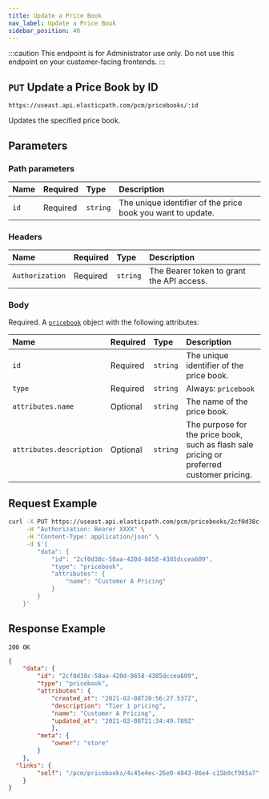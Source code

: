 ```yaml
---
title: Update a Price Book
nav_label: Update a Price Book
sidebar_position: 40
---
```


:::caution
This endpoint is for Administrator use only. Do not use this endpoint on your customer-facing frontends.
:::

## `PUT` Update a Price Book by ID

```http
https://useast.api.elasticpath.com/pcm/pricebooks/:id
```

Updates the specified price book.

## Parameters

### Path parameters

| Name | Required | Type | Description |
| :--- | :--- | :--- | :--- |
| `id` | Required | `string` | The unique identifier of the price book you want to update. |

### Headers

| Name | Required | Type | Description |
| :--- | :--- | :--- | :--- |
| `Authorization` | Required | `string` | The Bearer token to grant the API access. |

### Body

Required. A [`pricebook`](/docs/pxm/pricebooks/pxm-pricebooks/pxm-pricebooks-overview#the-pricebook-object) object with the following attributes:

| Name | Required | Type | Description |
| :--- | :--- | :--- | :--- |
| `id` | Required | `string` | The unique identifier of the price book. |
| `type` | Required | `string` | Always: `pricebook` |
| `attributes.name` | Optional | `string` | The name of the price book. |
| `attributes.description` | Optional  | `string` | The purpose for the price book, such as flash sale pricing or preferred customer pricing. |

## Request Example

```bash
curl -X PUT https://useast.api.elasticpath.com/pcm/pricebooks/2cf0d38c-58aa-420d-8658-4385dccea609 \
     -H "Authorization: Bearer XXXX" \
     -H "Content-Type: application/json" \
     -d $'{
        "data": {
            "id": "2cf0d38c-58aa-420d-8658-4385dccea609",
            "type": "pricebook",
            "attributes": {
                "name": "Customer A Pricing"
            }
        }
    }'
```

## Response Example

`200 OK`

```json
{
    "data": {
        "id": "2cf0d38c-58aa-420d-8658-4385dccea609",
        "type": "pricebook",
        "attributes": {
            "created_at": "2021-02-08T20:56:27.537Z",
            "description": "Tier 1 pricing",
            "name": "Customer A Pricing",
            "updated_at": "2021-02-08T21:34:49.789Z"
            },
        "meta": {
            "owner": "store"
        }
    },
  "links": {
        "self": "/pcm/pricebooks/4c45e4ec-26e0-4043-86e4-c15b9cf985a7"
    }
}
```
